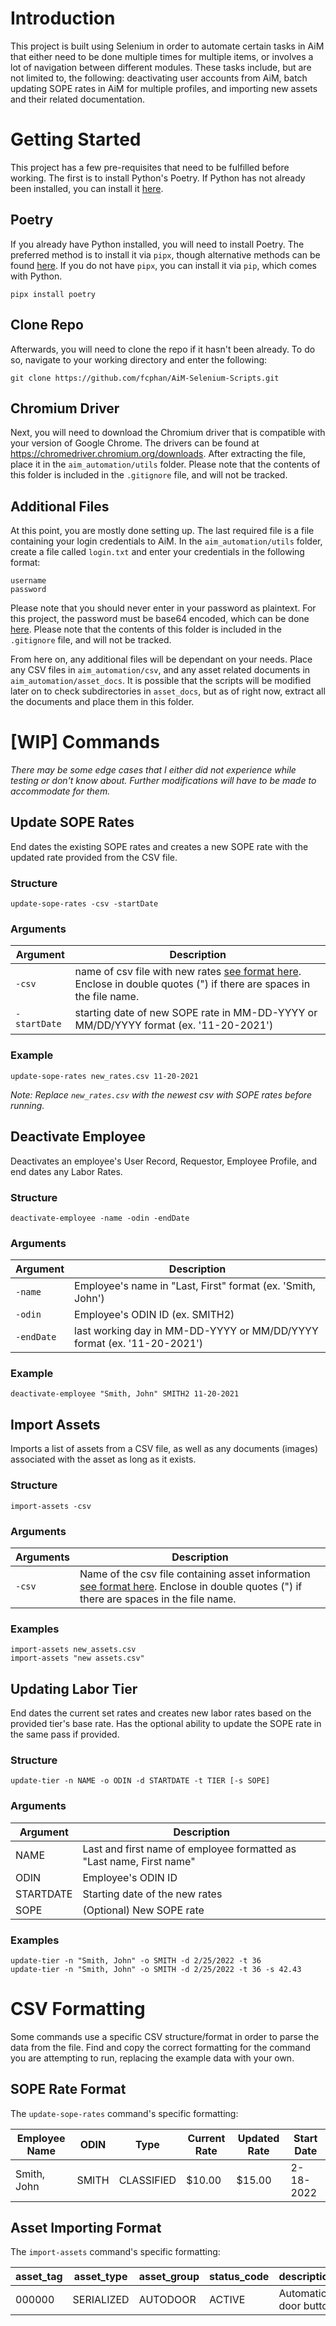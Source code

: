 # Introduction

This project is built using Selenium in order to automate certain tasks in AiM that either need to be done multiple times for multiple items, or involves a lot of navigation between different modules. These tasks include, but are not limited to, the following: deactivating user accounts from AiM, batch updating SOPE rates in AiM for multiple profiles, and importing new assets and their related documentation.

# Getting Started

This project has a few pre-requisites that need to be fulfilled before working. The first is to install Python's Poetry. If Python has not already been installed, you can install it [here](https://www.python.org/ "Official Python website").

## Poetry

If you already have Python installed, you will need to install Poetry. The preferred method is to install it via `pipx`, though alternative methods can be found [here](https://python-poetry.org/docs/#installation "Official Poetry Documentation - Installation Methods"). If you do not have `pipx`, you can install it via `pip`, which comes with Python.

```
pipx install poetry
```

## Clone Repo

Afterwards, you will need to clone the repo if it hasn't been already. To do so, navigate to your working directory and enter the following:

```
git clone https://github.com/fcphan/AiM-Selenium-Scripts.git
```

## Chromium Driver

Next, you will need to download the Chromium driver that is compatible with your version of Google Chrome. The drivers can be found at https://chromedriver.chromium.org/downloads. After extracting the file, place it in the `aim_automation/utils` folder. Please note that the contents of this folder is included in the `.gitignore` file, and will not be tracked.

## Additional Files

At this point, you are mostly done setting up. The last required file is a file containing your login credentials to AiM. In the `aim_automation/utils` folder, create a file called `login.txt` and enter your credentials in the following format:

```
username
password
```

Please note that you should never enter in your password as plaintext. For this project, the password must be base64 encoded, which can be done [here](https://www.base64encode.org/ "Base64 Encoding and Decoding"). Please note that the contents of this folder is included in the `.gitignore` file, and will not be tracked.

From here on, any additional files will be dependant on your needs. Place any CSV files in `aim_automation/csv`, and any asset related documents in `aim_automation/asset_docs`. It is possible that the scripts will be modified later on to check subdirectories in `asset_docs`, but as of right now, extract all the documents and place them in this folder.

# [WIP] Commands

_There may be some edge cases that I either did not experience while testing or don't know about. Further modifications will have to be made to accommodate for them._

## Update SOPE Rates

End dates the existing SOPE rates and creates a new SOPE rate with the updated rate provided from the CSV file.

### Structure

```
update-sope-rates -csv -startDate
```

### Arguments

| Argument     | Description                                                                                                                              |
| ------------ | ---------------------------------------------------------------------------------------------------------------------------------------- |
| `-csv`       | name of csv file with new rates [see format here](#sope-rate-format). Enclose in double quotes (") if there are spaces in the file name. |
| `-startDate` | starting date of new SOPE rate in MM-DD-YYYY or MM/DD/YYYY format (ex. '11-20-2021')                                                     |

### Example

```
update-sope-rates new_rates.csv 11-20-2021
```

_Note: Replace `new_rates.csv` with the newest csv with SOPE rates before running._

## Deactivate Employee

Deactivates an employee's User Record, Requestor, Employee Profile, and end dates any Labor Rates.

### Structure

```
deactivate-employee -name -odin -endDate
```

### Arguments

| Argument   | Description                                                            |
| ---------- | ---------------------------------------------------------------------- |
| `-name`    | Employee's name in "Last, First" format (ex. 'Smith, John')            |
| `-odin`    | Employee's ODIN ID (ex. SMITH2)                                        |
| `-endDate` | last working day in MM-DD-YYYY or MM/DD/YYYY format (ex. '11-20-2021') |

### Example

```
deactivate-employee "Smith, John" SMITH2 11-20-2021
```

## Import Assets

Imports a list of assets from a CSV file, as well as any documents (images) associated with the asset as long as it exists.

### Structure

```
import-assets -csv
```

### Arguments

| Arguments | Description                                                                                                                                                      |
| --------- | ---------------------------------------------------------------------------------------------------------------------------------------------------------------- |
| `-csv`    | Name of the csv file containing asset information [see format here](#asset-importing-format). Enclose in double quotes (") if there are spaces in the file name. |

### Examples

```
import-assets new_assets.csv
import-assets "new assets.csv"
```

## Updating Labor Tier

End dates the current set rates and creates new labor rates based on the provided tier's base rate. Has the optional ability to update the SOPE rate in the same pass if provided.

### Structure

```
update-tier -n NAME -o ODIN -d STARTDATE -t TIER [-s SOPE]
```

### Arguments

| Argument  | Description                                                          |
| --------- | -------------------------------------------------------------------- |
| NAME      | Last and first name of employee formatted as "Last name, First name" |
| ODIN      | Employee's ODIN ID                                                   |
| STARTDATE | Starting date of the new rates                                       |
| SOPE      | (Optional) New SOPE rate                                             |

### Examples

```
update-tier -n "Smith, John" -o SMITH -d 2/25/2022 -t 36
update-tier -n "Smith, John" -o SMITH -d 2/25/2022 -t 36 -s 42.43
```

# CSV Formatting

Some commands use a specific CSV structure/format in order to parse the data from the file. Find and copy the correct formatting for the command you are attempting to run, replacing the example data with your own.

## SOPE Rate Format

The `update-sope-rates` command's specific formatting:

| Employee Name | ODIN  | Type       | Current Rate | Updated Rate | Start Date |
| ------------- | ----- | ---------- | ------------ | ------------ | ---------- |
| Smith, John   | SMITH | CLASSIFIED | $10.00       | $15.00       | 2-18-2022  |

## Asset Importing Format

The `import-assets` command's specific formatting:

| asset_tag | asset_type | asset_group | status_code | description           | region | facility | property | location | location_id | model   | serial_number | extra_description | image_name |
| --------- | ---------- | ----------- | ----------- | --------------------- | ------ | -------- | -------- | -------- | ----------- | ------- | ------------- | ----------------- | ---------- |
| 000000    | SERIALIZED | AUTODOOR    | ACTIVE      | Automatic door button | REGION | FACILITY | PROPERTY | LOCATION | LOCATION_ID | MODEL # | SERIAL #      | EXTRA_DESC        | IMG_NAME   |
